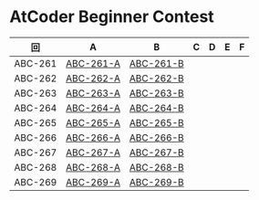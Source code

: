 # AtCoder Beginner Contest

| 回 | A | B | C | D | E | F |
|:---:|:---:|:---:|:---:|:---:|:---:|:---:|
| ABC-261 | [ABC-261-A](ABC-261-A.py) | [ABC-261-B](ABC-261-B.py) |  |  |  |  |
| ABC-262 | [ABC-262-A](ABC-262-A.py) | [ABC-262-B](ABC-262-B.py) |  |  |  |  |
| ABC-263 | [ABC-263-A](ABC-263-A.py) | [ABC-263-B](ABC-263-B.py) |  |  |  |  |
| ABC-264 | [ABC-264-A](ABC-264-A.py) | [ABC-264-B](ABC-264-B.py) |  |  |  |  |
| ABC-265 | [ABC-265-A](ABC-265-A.py) | [ABC-265-B](ABC-265-B.py) |  |  |  |  |
| ABC-266 | [ABC-266-A](ABC-266-A.py) | [ABC-266-B](ABC-266-B.py) |  |  |  |  |
| ABC-267 | [ABC-267-A](ABC-267-A.py) | [ABC-267-B](ABC-267-B.py) |  |  |  |  |
| ABC-268 | [ABC-268-A](ABC-268-A.py) | [ABC-268-B](ABC-268-B.py) |  |  |  |  |
| ABC-269 | [ABC-269-A](ABC-269-A.py) | [ABC-269-B](ABC-269-B.py) |  |  |  |  |

